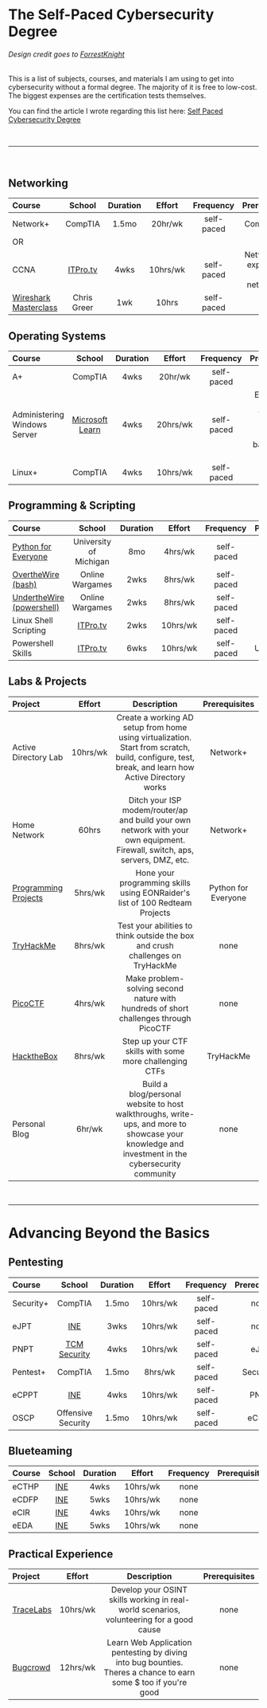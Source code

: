 # The Self-Paced Cybersecurity Degree
###### Design credit goes to [ForrestKnight](https://github.com/ForrestKnight)

This is a list of subjects, courses, and materials I am using to get into cybersecurity without a formal degree. The majority of it is free to low-cost. The biggest expenses are the certification tests themselves.

You can find the article I wrote regarding this list here: [Self Paced Cybersecurity Degree](https://jaacorn.com/posts/Cybersecurity-Degree)

&nbsp;
<hr>
&nbsp;

## Networking

Course | School | Duration | Effort | Frequency | Prerequisites
:-- | :--: | :--: | :--: | :--: | :--:
Network+ | CompTIA | 1.5mo | 20hr/wk | self-paced | CompTIA A+
OR | 
CCNA | [ITPro.tv](https://www.itpro.tv/) | 4wks | 10hrs/wk | self-paced | Network+ or experience with networking
[Wireshark Masterclass](https://youtu.be/DAtyzE1TUlI) | Chris Greer | 1wk | 10hrs | self-paced | none


## Operating Systems

Course | School | Duration | Effort | Frequency | Prerequisites
:-- | :--: | :--: | :--: | :--: | :--:
A+ | CompTIA | 4wks | 20hr/wk | self-paced | none
Administering Windows Server | [Microsoft Learn](https://learn.microsoft.com/en-us/training/courses/az-800t00) | 4wks | 20hrs/wk | self-paced | Experience with Windows Server (projects, basic setup, etc)
Linux+ | CompTIA | 4wks | 10hrs/wk | self-paced | none


## Programming & Scripting

Course | School | Duration | Effort | Frequency | Prerequisites
:-- | :--: | :--: | :--: | :--: | :--:
[Python for Everyone](https://www.coursera.org/specializations/python) | University of Michigan | 8mo | 4hrs/wk | self-paced | none
[OvertheWire (bash)](https://overthewire.org/wargames/) | Online Wargames | 2wks | 8hrs/wk | self-paced | none
[UndertheWire (powershell)](https://underthewire.tech/) | Online Wargames | 2wks | 8hrs/wk | self-paced | none
Linux Shell Scripting | [ITPro.tv](https://www.itpro.tv/) | 2wks | 10hrs/wk | self-paced | none
Powershell Skills | [ITPro.tv](https://www.itpro.tv/) | 6wks | 10hrs/wk | self-paced | UndertheWire


## Labs & Projects

Project | Effort | Description | Prerequisites
:-- | :--: | :--: | :--:
Active Directory Lab | 10hrs/wk | Create a working AD setup from home using virtualization. Start from scratch, build, configure, test, break, and learn how Active Directory works | Network+
Home Network | 60hrs | Ditch your ISP modem/router/ap and build your own network with your own equipment. Firewall, switch, aps, servers, DMZ, etc. | Network+
[Programming Projects](https://github.com/EONRaider/100-redteam-projects) | 5hrs/wk | Hone your programming skills using EONRaider's list of 100 Redteam Projects | Python for Everyone
[TryHackMe](https://tryhackme.com/) | 8hrs/wk | Test your abilities to think outside the box and crush challenges on TryHackMe | none
[PicoCTF](https://picoctf.org/) | 4hrs/wk | Make problem-solving second nature with hundreds of short challenges through PicoCTF | none
[HacktheBox](https://www.hackthebox.com/) | 8hrs/wk | Step up your CTF skills with some more challenging CTFs | TryHackMe
Personal Blog | 6hr/wk | Build a blog/personal website to host walkthroughs, write-ups, and more to showcase your knowledge and investment in the cybersecurity community | none

&nbsp;
<hr>

# Advancing Beyond the Basics


## Pentesting

Course | School | Duration | Effort | Frequency | Prerequisites
:-- | :--: | :--: | :--: | :--: | :--:
Security+ | CompTIA | 1.5mo | 10hrs/wk | self-paced | none
eJPT | [INE](https://ine.com/) | 3wks | 10hrs/wk | self-paced | none
PNPT | [TCM Security](https://certifications.tcm-sec.com/) | 4wks | 10hrs/wk | self-paced | eJPT
Pentest+ | CompTIA | 1.5mo | 8hrs/wk | self-paced | Security+
eCPPT | [INE](https://ine.com/) | 4wks | 10hrs/wk | self-paced | PNPT
OSCP | Offensive Security | 1.5mo | 10hrs/wk | self-paced | eCPPT


## Blueteaming

Course | School | Duration | Effort | Frequency | Prerequisites
:-- | :--: | :--: | :--: | :--: | :--:
eCTHP | [INE](https://ine.com/) | 4wks | 10hrs/wk | none
eCDFP | [INE](https://ine.com/) | 5wks | 10hrs/wk | none
eCIR | [INE](https://ine.com/) | 4wks | 10hrs/wk | none
eEDA | [INE](https://ine.com/) | 5wks | 10hrs/wk | none


## Practical Experience

Project | Effort | Description | Prerequisites
:-- | :--: | :--: | :--:
[TraceLabs](https://www.tracelabs.org/) | 10hrs/wk | Develop your OSINT skills working in real-world scenarios, volunteering for a good cause | none
[Bugcrowd](https://www.bugcrowd.com/) | 12hrs/wk | Learn Web Application pentesting by diving into bug bounties. Theres a chance to earn some $ too if you're good | none